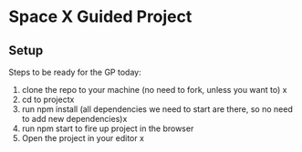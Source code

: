 # Space X Guided Project

## Setup
Steps to be ready for the GP today:
1. clone the repo to your machine (no need to fork, unless you want to) x
1. cd to projectx
1. run npm install (all dependencies we need to start are there, so no need to add new dependencies)x
1. run npm start to fire up project in the browser
1. Open the project in your editor
x